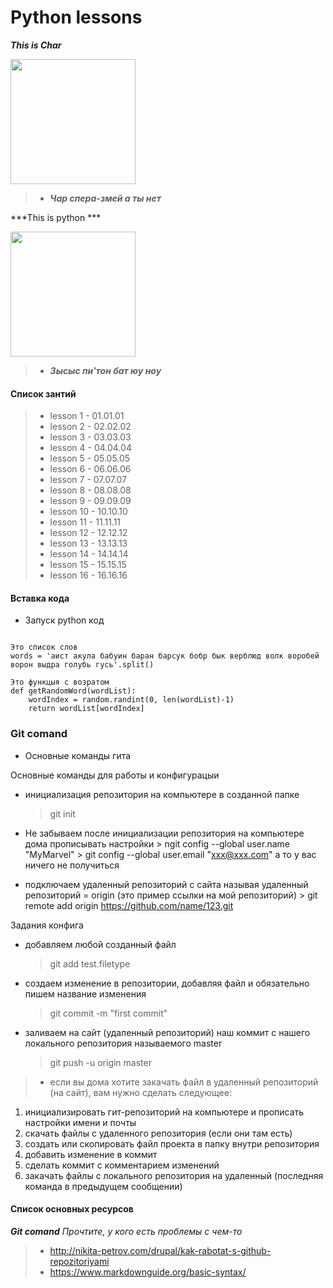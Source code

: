 # Python lessons

***This is Char***

<img src="https://vignette.wikia.nocookie.net/ninjago/images/0/07/%D0%96%D0%B5%D0%B7%D0%BB%D0%90%D1%84%D0%B8%D0%B3%D0%B5%D0%B7%D0%BB.jpg/revision/latest?cb=20190610091622&path-prefix=ru" width="200" height="200" />

> - ***Чар спера-змей а ты нет***

***This is python ***

<img src="https://upload.wikimedia.org/wikipedia/commons/thumb/0/0a/Python.svg/1024px-Python.svg.png" width="200" height="200" />

> - ***Зысыс пи'тон бат юу ноу***

#### Список зантий
> - lesson 1 - 01.01.01
> - lesson 2 - 02.02.02
> - lesson 3 - 03.03.03
> - lesson 4 - 04.04.04
> - lesson 5 - 05.05.05
> - lesson 6 - 06.06.06
> - lesson 7 - 07.07.07
> - lesson 8 - 08.08.08
> - lesson 9 - 09.09.09
> - lesson 10 - 10.10.10
> - lesson 11 - 11.11.11
> - lesson 12 - 12.12.12
> - lesson 13 - 13.13.13
> - lesson 14 - 14.14.14
> - lesson 15 - 15.15.15
> - lesson 16 - 16.16.16

#### Вставка кода

- Запуск python код
```

Это список слов
words = 'аист акула бабуин баран барсук бобр бык верблюд волк воробей ворон выдра голубь гусь'.split()

Это функцыя с возратом
def getRandomWord(wordList):
    wordIndex = random.randint(0, len(wordList)-1)
    return wordList[wordIndex]

```            
            
### Git comand

- Основные команды гита 

 Основные команды для работы и конфигурацыи
 
  * инициализация репозитория на компьютере в созданной папке
    > git init

   * Не забываем после инициализации репозитория на компьютере дома прописывать настройки
    > ngit config --global user.name "MyMarvel"
    > git config --global user.email "xxx@xxx.com"
    а то у вас ничего не получиться

   * подключаем удаленный репозиторий с сайта называя удаленный репозиторий = origin (это пример ссылки на мой репозиторий)
    > git remote add origin https://github.com/name/123.git

Задания конфига

  * добавляем любой созданный файл
    > git add test.filetype

  * создаем изменение в репозитории, добавляя файл и обязательно пишем название изменения
    > git commit -m "first commit"
    
  * заливаем на сайт (удаленный репозиторий) наш коммит с нашего локального репозитория называемого master
    > git push -u origin master

> - если вы дома хотите закачать файл в удаленный репозиторий (на сайт), вам нужно сделать следующее:
1. инициализировать гит-репозиторий на компьютере и прописать настройки имени и почты
2. скачать файлы с удаленного репозитория (если они там есть)
3. создать или скопировать файл проекта в папку внутри репозитория
4. добавить изменение в коммит
5. сделать коммит с комментарием изменений
6. закачать файлы с локального репозитория на удаленный (последняя команда в предыдущем сообщении)

#### Список основных ресурсов
***Git comand***
*Прочтите, у кого есть проблемы с чем-то*
> - http://nikita-petrov.com/drupal/kak-rabotat-s-github-repozitoriyami
> - https://www.markdownguide.org/basic-syntax/
